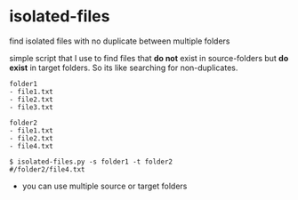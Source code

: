 # isolated-files
find isolated files with no duplicate between multiple folders

simple script that I use to find files that **do not** exist in source-folders but **do exist** in target folders. So its like searching for non-duplicates.

```
folder1
- file1.txt
- file2.txt
- file3.txt

folder2
- file1.txt
- file2.txt
- file4.txt
```

```
$ isolated-files.py -s folder1 -t folder2
#/folder2/file4.txt
```

- you can use multiple source or target folders

